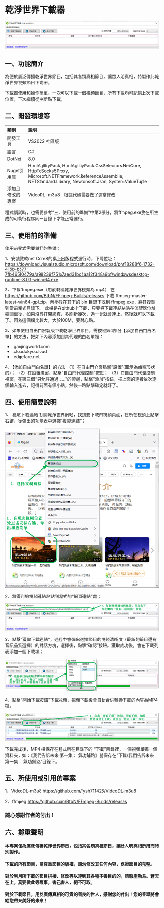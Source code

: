 # 乾淨世界下載器

![](./images/ScreenShot-01.png)

## 一、功能簡介

為便於廣泛傳播乾淨世界節目，包括其各類真相節目，讓眾人明真相，特製作此乾淨世界視頻節目下載器。

下載器使用和操作簡單，一次可以下載一個視頻節目，所有下載均可記憶上次下載位置，下次繼續從中斷點下載。
 
## 二、開發環境等

|  類別  |說明|
| :---   | :---        |
|開發工具	|VS2022 社區版|
|語言|C#|
|DotNet|8.0|
|Nuget引用庫|HtmlAgilityPack, HtmlAgilityPack.CssSelectors.NetCore, HttpToSocks5Proxy, Microsoft.NETFramework.ReferenceAssemblie, NETStandard.Library, Newtonsoft.Json, System.ValueTuple|
|添加且修改的專案|VideoDL-m3u8，根據代碼需要做了適當修改|

程式調試時，也需要參考“三、使用前的準備”中第2部分，將ffmpeg.exe放在所生成的可執行程序同一目錄下才能正常運行。

## 三、使用前的準備

使用前程式需要做好的準備： 

1、安裝微軟net Core8的桌上出版程式運行時，下載位址：
https://download.visualstudio.microsoft.com/download/pr/f18288f6-1732-415b-b577-7fb46510479a/a98239f751a7aed31bc4aa12f348a9bf/windowsdesktop-runtime-8.0.1-win-x64.exe

2、下載ffmpeg.exe（用於轉換乾淨世界視頻為 mp4）
在 https://github.com/BtbN/FFmpeg-Builds/releases 下載 ffmpeg-master-latest-win64-gpl.zip，解壓後在其下的 bin 目錄下找到 ffmpeg.exe，將其複製到當前程式目錄下。
此檔是在github上下載，只要把下載連結粘貼在流覽器位址欄回車後，如果沒有打開網頁，多刷新幾次，過一會就會連上，然後就可以下載了。因為這個檔比較大，大於100M，要耐心點。

3、如果使用自由門限製版下載乾淨世界節目，需按照第4部分【添加自由門白名單】的方法，把如下內容添加到其代理的白名單裡：
- .ganjingworld.com
- .cloudokyo.cloud
- .edgefare.net

4、【添加自由門白名單】的方法
（1）在自由門介面點擊“設置”(圖示為齒輪形狀的)；
（2）在設置視窗，點擊“自由門代理控制”按鈕；
（3）在自由門代理控制視窗，在第三個“只允許通過……”的旁邊，點擊“添加”按鈕，把上面的連接依次逐個輸入進去，記得前面有個小點。然後一路點擊確定就好了。


## 四、使用簡要說明

1、	獲取下載連結
打開乾淨世界網站，找到要下載的視頻頁面，在所在視頻上點擊右鍵，從彈出的功能表中選擇“複製連結”；

![](./images/ScreenShot-02.png)

2、將得到的視頻連結粘貼到程式的“網頁連結”處；

![](./images/ScreenShot-03.png)

3、點擊“獲取下載連結”，過程中會彈出選擇節目的視頻清晰度（最新的節目還有音訊品質選擇）的對話方塊，選擇後，點擊“確認”按鈕。獲取成功後，會在下載列表添加一個下載項；

![](./images/ScreenShot-04.png)

4、點擊“開始下載按鈕”下載視頻，視頻下載後會自動合併轉換下載的內容為MP4檔。

![](./images/ScreenShot-05.png)

下載完成後，MP4 檔保存在程式所在目錄下的 “下載”目錄裡，一個視頻單獨一個資料夾，如：《我們告訴未來 第一集： 氣功鋪路》就保存在“下載\我們告訴未來 第一集： 氣功鋪路”目錄下。

## 五、所使用或引用的專案


1、VideoDL-m3u8
https://github.com/fysh711426/VideoDL-m3u8

2、ffmpeg
https://github.com/BtbN/FFmpeg-Builds/releases

### 誠心感謝作者的付出！

## 六、鄭重聲明

#### 本專案僅為廣泛傳播乾淨世界節目，包括其各類真相節目，讓世人明真相所用而特別製作。
#### 下載的所有節目，請尊重節目的版權，請勿修改其任何內容，保證節目的完整。
#### 對於利用所下載的節目拼接、修改等以達到其各種不善目的的，請懸崖勒馬。蒼天在上，莫要做此等壞事，害己害人，絕不可取。
#### 對於下載節目，用於廣傳真相的可貴的善良的世人，感謝您的付出！您的善舉將會給您帶來美好的未來！
